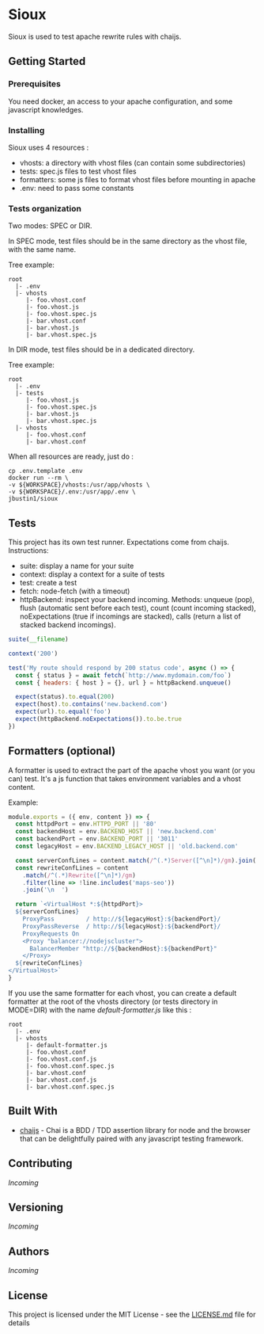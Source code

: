 # Sioux

Sioux is used to test apache rewrite rules with chaijs.

## Getting Started

### Prerequisites

You need docker, an access to your apache configuration, and some javascript knowledges.

### Installing

Sioux uses 4 resources :

- vhosts: a directory with vhost files (can contain some subdirectories)
- tests: spec.js files to test vhost files
- formatters: some js files to format vhost files before mounting in apache
- .env: need to pass some constants

### Tests organization

Two modes: SPEC or DIR.

In SPEC mode, test files should be in the same directory as the vhost file, with the same name.

Tree example:

```
root
  |- .env
  |- vhosts
     |- foo.vhost.conf
     |- foo.vhost.js
     |- foo.vhost.spec.js
     |- bar.vhost.conf
     |- bar.vhost.js
     |- bar.vhost.spec.js
```

In DIR mode, test files should be in a dedicated directory.

Tree example:

```
root
  |- .env
  |- tests
     |- foo.vhost.js
     |- foo.vhost.spec.js
     |- bar.vhost.js
     |- bar.vhost.spec.js
  |- vhosts
     |- foo.vhost.conf
     |- bar.vhost.conf
```

When all resources are ready, just do :

```
cp .env.template .env
docker run --rm \
-v ${WORKSPACE}/vhosts:/usr/app/vhosts \
-v ${WORKSPACE}/.env:/usr/app/.env \
jbustin1/sioux
```

## Tests

This project has its own test runner. Expectations come from chaijs.
Instructions:

- suite: display a name for your suite
- context: display a context for a suite of tests
- test: create a test
- fetch: node-fetch (with a timeout)
- httpBackend: inspect your backend incoming. Methods: unqueue (pop), flush (automatic sent before each test), count (count incoming stacked), noExpectations (true if incomings are stacked), calls (return a list of stacked backend incomings).

```js
suite(__filename)

context('200')

test('My route should respond by 200 status code', async () => {
  const { status } = await fetch(`http://www.mydomain.com/foo`)
  const { headers: { host } = {}, url } = httpBackend.unqueue()

  expect(status).to.equal(200)
  expect(host).to.contains('new.backend.com')
  expect(url).to.equal('foo')
  expect(httpBackend.noExpectations()).to.be.true
})
```

## Formatters (optional)

A formatter is used to extract the part of the apache vhost you want (or you can) test. It's a js function that takes environment variables and a vhost content.

Example:

```js
module.exports = ({ env, content }) => {
  const httpdPort = env.HTTPD_PORT || '80'
  const backendHost = env.BACKEND_HOST || 'new.backend.com'
  const backendPort = env.BACKEND_PORT || '3011'
  const legacyHost = env.BACKEND_LEGACY_HOST || 'old.backend.com'

  const serverConfLines = content.match(/^(.*)Server([^\n]*)/gm).join('\n  ')
  const rewriteConfLines = content
    .match(/^(.*)Rewrite([^\n]*)/gm)
    .filter(line => !line.includes('maps-seo'))
    .join('\n  ')

  return `<VirtualHost *:${httpdPort}>
  ${serverConfLines}
    ProxyPass         / http://${legacyHost}:${backendPort}/
    ProxyPassReverse  / http://${legacyHost}:${backendPort}/
    ProxyRequests On
    <Proxy "balancer://nodejscluster">
      BalancerMember "http://${backendHost}:${backendPort}"
    </Proxy>
  ${rewriteConfLines}
</VirtualHost>`
}
```

If you use the same formatter for each vhost, you can create a default formatter at the root of the vhosts directory (or tests directory in MODE=DIR) with the name _default-formatter.js_ like this :

```
root
  |- .env
  |- vhosts
     |- default-formatter.js
     |- foo.vhost.conf
     |- foo.vhost.conf.js
     |- foo.vhost.conf.spec.js
     |- bar.vhost.conf
     |- bar.vhost.conf.js
     |- bar.vhost.conf.spec.js
```

## Built With

- [chaijs](https://www.chaijs.com/) - Chai is a BDD / TDD assertion library for node and the browser that can be delightfully paired with any javascript testing framework.

## Contributing

_Incoming_

## Versioning

_Incoming_

## Authors

_Incoming_

## License

This project is licensed under the MIT License - see the [LICENSE.md](LICENSE.md) file for details
